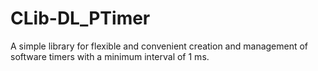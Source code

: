 # CLib-DL_PTimer
 A simple library for flexible and convenient creation and management of software timers with a minimum interval of 1 ms.
